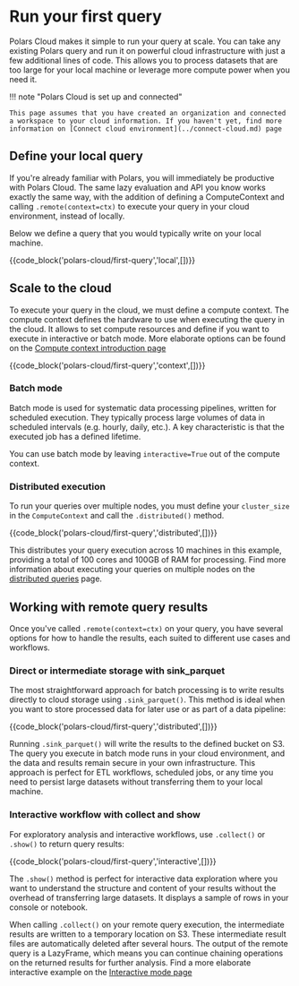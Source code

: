 # Run your first query

Polars Cloud makes it simple to run your query at scale. You can take any existing Polars query and
run it on powerful cloud infrastructure with just a few additional lines of code. This allows you to
process datasets that are too large for your local machine or leverage more compute power when you
need it.

!!! note "Polars Cloud is set up and connected"

    This page assumes that you have created an organization and connected a workspace to your cloud information. If you haven't yet, find more information on [Connect cloud environment](../connect-cloud.md) page

## Define your local query

If you're already familiar with Polars, you will immediately be productive with Polars Cloud. The
same lazy evaluation and API you know works exactly the same way, with the addition of defining a
ComputeContext and calling `.remote(context=ctx)` to execute your query in your cloud environment,
instead of locally.

Below we define a query that you would typically write on your local machine.

{{code_block('polars-cloud/first-query','local',[])}}

## Scale to the cloud

To execute your query in the cloud, we must define a compute context. The compute context defines
the hardware to use when executing the query in the cloud. It allows to set compute resources and
define if you want to execute in interactive or batch mode. More elaborate options can be found on
the [Compute context introduction page](../context/compute-context.md)

{{code_block('polars-cloud/first-query','context',[])}}

### Batch mode

Batch mode is used for systematic data processing pipelines, written for scheduled execution. They
typically process large volumes of data in scheduled intervals (e.g. hourly, daily, etc.). A key
characteristic is that the executed job has a defined lifetime.

You can use batch mode by leaving `interactive=True` out of the compute context.

### Distributed execution

To run your queries over multiple nodes, you must define your `cluster_size` in the `ComputeContext`
and call the `.distributed()` method.

{{code_block('polars-cloud/first-query','distributed',[])}}

This distributes your query execution across 10 machines in this example, providing a total of 100
cores and 100GB of RAM for processing. Find more information about executing your queries on
multiple nodes on the [distributed queries](distributed-engine.md) page.

## Working with remote query results

Once you've called `.remote(context=ctx)` on your query, you have several options for how to handle
the results, each suited to different use cases and workflows.

### Direct or intermediate storage with sink_parquet

The most straightforward approach for batch processing is to write results directly to cloud storage
using `.sink_parquet()`. This method is ideal when you want to store processed data for later use or
as part of a data pipeline:

{{code_block('polars-cloud/first-query','distributed',[])}}

Running `.sink_parquet()` will write the results to the defined bucket on S3. The query you execute
in batch mode runs in your cloud environment, and the data and results remain secure in your own
infrastructure. This approach is perfect for ETL workflows, scheduled jobs, or any time you need to
persist large datasets without transferring them to your local machine.

### Interactive workflow with collect and show

For exploratory analysis and interactive workflows, use `.collect()` or `.show()` to return query
results:

{{code_block('polars-cloud/first-query','interactive',[])}}

The `.show()` method is perfect for interactive data exploration where you want to understand the
structure and content of your results without the overhead of transferring large datasets. It
displays a sample of rows in your console or notebook.

When calling `.collect()` on your remote query execution, the intermediate results are written to a
temporary location on S3. These intermediate result files are automatically deleted after several
hours. The output of the remote query is a LazyFrame, which means you can continue chaining
operations on the returned results for further analysis. Find a more elaborate interactive example
on the [Interactive mode page](example-interactive.md)

